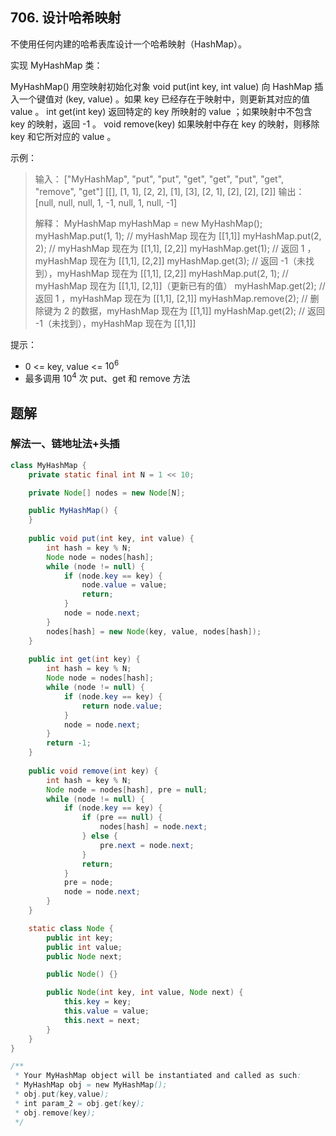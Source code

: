 ## 706. 设计哈希映射

不使用任何内建的哈希表库设计一个哈希映射（HashMap）。

实现 MyHashMap 类：

MyHashMap() 用空映射初始化对象
void put(int key, int value) 向 HashMap 插入一个键值对 (key, value) 。如果 key 已经存在于映射中，则更新其对应的值 value 。
int get(int key) 返回特定的 key 所映射的 value ；如果映射中不包含 key 的映射，返回 -1 。
void remove(key) 如果映射中存在 key 的映射，则移除 key 和它所对应的 value 。
 

示例：

>输入：
>\["MyHashMap", "put", "put", "get", "get", "put", "get", "remove", "get"]
>\[[], [1, 1], [2, 2], [1], [3], [2, 1], [2], [2], [2]]
>输出：
>\[null, null, null, 1, -1, null, 1, null, -1]
>
>解释：
>MyHashMap myHashMap = new MyHashMap();
>myHashMap.put(1, 1); // myHashMap 现在为 [[1,1]]
>myHashMap.put(2, 2); // myHashMap 现在为 [[1,1], [2,2]]
>myHashMap.get(1);    // 返回 1 ，myHashMap 现在为 [[1,1], [2,2]]
>myHashMap.get(3);    // 返回 -1（未找到），myHashMap 现在为 [[1,1], [2,2]]
>myHashMap.put(2, 1); // myHashMap 现在为 [[1,1], [2,1]]（更新已有的值）
>myHashMap.get(2);    // 返回 1 ，myHashMap 现在为 [[1,1], [2,1]]
>myHashMap.remove(2); // 删除键为 2 的数据，myHashMap 现在为 [[1,1]]
>myHashMap.get(2);    // 返回 -1（未找到），myHashMap 现在为 [[1,1]]
 

提示：

- 0 <= key, value <= $10^6$
- 最多调用 $10^4$ 次 put、get 和 remove 方法


## 题解

### 解法一、链地址法+头插

```java
class MyHashMap {
    private static final int N = 1 << 10;

    private Node[] nodes = new Node[N];

    public MyHashMap() {
    }
    
    public void put(int key, int value) {
        int hash = key % N;
        Node node = nodes[hash];
        while (node != null) {
            if (node.key == key) {
                node.value = value;
                return;
            }
            node = node.next;
        }
        nodes[hash] = new Node(key, value, nodes[hash]);
    }
    
    public int get(int key) {
        int hash = key % N;
        Node node = nodes[hash];
        while (node != null) {
            if (node.key == key) {
                return node.value;
            }
            node = node.next;
        }
        return -1;
    }
    
    public void remove(int key) {
        int hash = key % N;
        Node node = nodes[hash], pre = null;
        while (node != null) {
            if (node.key == key) {
                if (pre == null) {
                    nodes[hash] = node.next;
                } else {
                    pre.next = node.next;
                }
                return;
            }
            pre = node;
            node = node.next;
        }
    }

    static class Node {
        public int key;
        public int value;
        public Node next;

        public Node() {}

        public Node(int key, int value, Node next) {
            this.key = key;
            this.value = value;
            this.next = next;
        }
    }
}

/**
 * Your MyHashMap object will be instantiated and called as such:
 * MyHashMap obj = new MyHashMap();
 * obj.put(key,value);
 * int param_2 = obj.get(key);
 * obj.remove(key);
 */
```